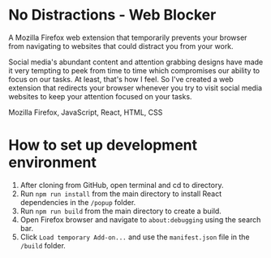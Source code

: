 # No Distractions - Web Blocker

A Mozilla Firefox web extension that temporarily prevents your browser from navigating to websites that could distract you from your work.

Social media's abundant content and attention grabbing designs have made it very tempting to peek from time to time which compromises our ability to focus on our tasks. At least, that's how I feel. So I've created a web extension that redirects your browser whenever you try to visit social media websites to keep your attention focused on your tasks.

Mozilla Firefox, JavaScript, React, HTML, CSS

# How to set up development environment

1. After cloning from GitHub, open terminal and cd to directory.
2. Run `npm run install` from the main directory to install React dependencies in the `/popup` folder.
3. Run `npm run build` from the main directory to create a build.
4. Open Firefox browser and navigate to `about:debugging` using the search bar.
5. Click `Load temporary Add-on...` and use the `manifest.json` file in the `/build` folder.
